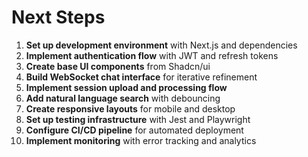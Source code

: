 # Next Steps

1. **Set up development environment** with Next.js and dependencies
2. **Implement authentication flow** with JWT and refresh tokens
3. **Create base UI components** from Shadcn/ui
4. **Build WebSocket chat interface** for iterative refinement
5. **Implement session upload and processing flow**
6. **Add natural language search** with debouncing
7. **Create responsive layouts** for mobile and desktop
8. **Set up testing infrastructure** with Jest and Playwright
9. **Configure CI/CD pipeline** for automated deployment
10. **Implement monitoring** with error tracking and analytics